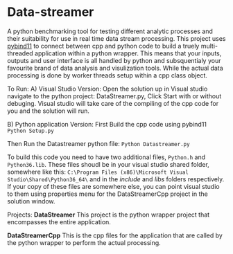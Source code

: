 # Data-streamer
A python benchmarking tool for testing different analytic processes and their suitability for use in real time data stream processing.
This project uses [pybind11](https://github.com/pybind/pybind11) to connect between cpp and python code to build a truely multi-threaded application within a python wrapper.
This means that your inputs, outputs and user interface is all handled by python and subsquentialy your favourite brand of data analysis and visulization tools. While the actual data processing is done by worker threads setup within a cpp class object. 


To Run: 
A) Visual Studio Version:
Open the solution up in Visual studio navigate to the python project: DataStreamer.py, Click Start with or without debuging.
Visual studio will take care of the compiling of the cpp code for you and the solution will run.

B) Python application Version:
First Build the cpp code using pybind11
```Python Setup.py ```

Then Run the Datastreamer python file:
```Python Datastreamer.py```

To build this code you need to have two additional files, ```Python.h``` and ```Python36.lib```. These files shoudl be in your visual studio shared folder, somewhere like this: ```C:\Program Files (x86)\Microsoft Visual Studio\Shared\Python36_64\``` and in the *include* and *libs* folders respectively. If your copy of these files are somewhere else, you can point visual studio to them using properties menu for the DataStreamerCpp project in the solution window.


Projects:
**DataStreamer** This project is the python wrapper project that encompasses the entire application. 

**DataStreamerCpp** This is the cpp files for the application that are called by the python wrapper to perform the actual processing.
